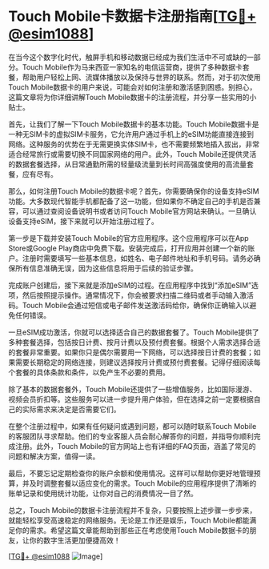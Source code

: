 # Touch Mobile卡数据卡注册指南[[TG💪+ @esim1088](https://t.me/s/esim1088)]

在当今这个数字化时代，触屏手机和移动数据已经成为我们生活中不可或缺的一部分。Touch Mobile作为马来西亚一家知名的电信运营商，提供了多种数据卡套餐，帮助用户轻松上网、流媒体播放以及保持与世界的联系。然而，对于初次使用Touch Mobile数据卡的用户来说，可能会对如何注册和激活感到困惑。别担心，这篇文章将为你详细讲解Touch Mobile数据卡的注册流程，并分享一些实用的小贴士。

首先，让我们了解一下Touch Mobile数据卡的基本功能。Touch Mobile数据卡是一种无SIM卡的虚拟SIM卡服务，它允许用户通过手机上的eSIM功能直接连接到网络。这种服务的优势在于无需更换实体SIM卡，也不需要频繁地插入拔出，非常适合经常旅行或需要切换不同国家网络的用户。此外，Touch Mobile还提供灵活的数据套餐选择，从日常通勤所需的轻量级流量到长时间高强度使用的高流量套餐，应有尽有。

那么，如何注册Touch Mobile的数据卡呢？首先，你需要确保你的设备支持eSIM功能。大多数现代智能手机都配备了这一功能，但如果你不确定自己的手机是否兼容，可以通过查阅设备说明书或者访问Touch Mobile官方网站来确认。一旦确认设备支持eSIM，接下来就可以开始注册过程了。

第一步是下载并安装Touch Mobile的官方应用程序。这个应用程序可以在App Store或Google Play商店中免费下载。安装完成后，打开应用并创建一个新的账户。注册时需要填写一些基本信息，如姓名、电子邮件地址和手机号码。请务必确保所有信息准确无误，因为这些信息将用于后续的验证步骤。

完成账户创建后，接下来就是添加eSIM的过程。在应用程序中找到“添加eSIM”选项，然后按照提示操作。通常情况下，你会被要求扫描二维码或者手动输入激活码。Touch Mobile会通过短信或电子邮件发送激活码给你，确保你正确输入以避免任何错误。

一旦eSIM成功激活，你就可以选择适合自己的数据套餐了。Touch Mobile提供了多种套餐选择，包括按日计费、按月计费以及预付费套餐。根据个人需求选择合适的套餐非常重要。如果你只是偶尔需要用一下网络，可以选择按日计费的套餐；如果需要长期稳定的网络连接，则建议选择按月计费或预付费套餐。记得仔细阅读每个套餐的具体条款和条件，以免产生不必要的费用。

除了基本的数据套餐外，Touch Mobile还提供了一些增值服务，比如国际漫游、视频会员折扣等。这些服务可以进一步提升用户体验，但在选择之前一定要根据自己的实际需求来决定是否需要它们。

在整个注册过程中，如果有任何疑问或遇到问题，都可以随时联系Touch Mobile的客服团队寻求帮助。他们的专业客服人员会耐心解答你的问题，并指导你顺利完成注册。此外，Touch Mobile的官方网站上也有详细的FAQ页面，涵盖了常见的问题和解决方案，值得一读。

最后，不要忘记定期检查你的账户余额和使用情况。这样可以帮助你更好地管理预算，并及时调整套餐以适应变化的需求。Touch Mobile的应用程序提供了清晰的账单记录和使用统计功能，让你对自己的消费情况一目了然。

总之，Touch Mobile的数据卡注册流程并不复杂，只要按照上述步骤一步步来，就能轻松享受高速稳定的网络服务。无论是工作还是娱乐，Touch Mobile都能满足你的需求。希望这篇文章能帮助到那些正在考虑使用Touch Mobile数据卡的朋友，让你的数字生活更加便捷高效！

[[TG💪+ @esim1088](https://t.me/s/esim1088) ![Image](https://i.postimg.cc/4NQfJmqS/Snipaste-2025-05-13-00-14-12.png)]